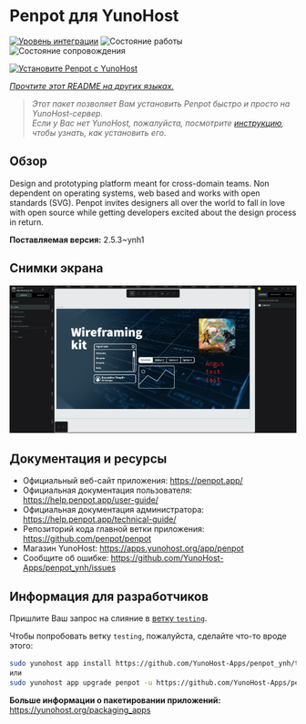 <!--
Важно: этот README был автоматически сгенерирован <https://github.com/YunoHost/apps/tree/master/tools/readme_generator>
Он НЕ ДОЛЖЕН редактироваться вручную.
-->

# Penpot для YunoHost

[![Уровень интеграции](https://apps.yunohost.org/badge/integration/penpot)](https://ci-apps.yunohost.org/ci/apps/penpot/)
![Состояние работы](https://apps.yunohost.org/badge/state/penpot)
![Состояние сопровождения](https://apps.yunohost.org/badge/maintained/penpot)

[![Установите Penpot с YunoHost](https://install-app.yunohost.org/install-with-yunohost.svg)](https://install-app.yunohost.org/?app=penpot)

*[Прочтите этот README на других языках.](./ALL_README.md)*

> *Этот пакет позволяет Вам установить Penpot быстро и просто на YunoHost-сервер.*  
> *Если у Вас нет YunoHost, пожалуйста, посмотрите [инструкцию](https://yunohost.org/install), чтобы узнать, как установить его.*

## Обзор

Design and prototyping platform meant for cross-domain teams. Non dependent on operating systems, web based and works with open standards (SVG). Penpot invites designers all over the world to fall in love with open source while getting developers excited about the design process in return.

**Поставляемая версия:** 2.5.3~ynh1

## Снимки экрана

![Снимок экрана Penpot](./doc/screenshots/penpot.png)

## Документация и ресурсы

- Официальный веб-сайт приложения: <https://penpot.app/>
- Официальная документация пользователя: <https://help.penpot.app/user-guide/>
- Официальная документация администратора: <https://help.penpot.app/technical-guide/>
- Репозиторий кода главной ветки приложения: <https://github.com/penpot/penpot>
- Магазин YunoHost: <https://apps.yunohost.org/app/penpot>
- Сообщите об ошибке: <https://github.com/YunoHost-Apps/penpot_ynh/issues>

## Информация для разработчиков

Пришлите Ваш запрос на слияние в [ветку `testing`](https://github.com/YunoHost-Apps/penpot_ynh/tree/testing).

Чтобы попробовать ветку `testing`, пожалуйста, сделайте что-то вроде этого:

```bash
sudo yunohost app install https://github.com/YunoHost-Apps/penpot_ynh/tree/testing --debug
или
sudo yunohost app upgrade penpot -u https://github.com/YunoHost-Apps/penpot_ynh/tree/testing --debug
```

**Больше информации о пакетировании приложений:** <https://yunohost.org/packaging_apps>
